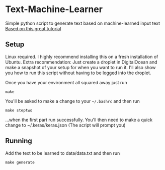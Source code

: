 # Text-Machine-Learner
Simple python script to generate text based on machine-learned input text
[Based on this great tutorial](https://chunml.github.io/ChunML.github.io/tutorial/Setting-Up-Python-Environment-For-Computer-Vision-And-Machine-Learning/)

## Setup
Linux required. I highly recommend installing this on a fresh installation of Ubuntu.
Extra recommendation: Just create a droplet in DigitalOcean and make a snapshot of your setup for when you want to run it.
I'll also show you how to run this script without having to be logged into the droplet.

Once you have your environment all squared away just run

    make

You'll be asked to make a change to your `~/.bashrc` and then run

    make steptwo

...when the first part run successfully. You'll then need to make a quick change to ~/.keras/keras.json (The script will prompt you)

## Running

Add the text to be learned to data/data.txt and then run

    make generate
